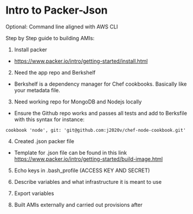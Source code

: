 # Intro to Packer-Json

Optional: Command line aligned with AWS CLI

Step by Step guide to building AMIs:

1. Install packer

  - https://www.packer.io/intro/getting-started/install.html


2. Need the app repo and Berkshelf

  - Berkshelf is a dependency manager for Chef cookbooks. Basically like your metadata file.


3. Need working repo for MongoDB and Nodejs locally
  - Ensure the Github repo works and passes all tests and add to Berksfile with this syntax for instance:

  ```
  cookbook 'node', git: 'git@github.com:j2020v/chef-node-cookbook.git'
```
4. Created .json packer file  

 - Template for .json file can be found in this link https://www.packer.io/intro/getting-started/build-image.html


5. Echo keys in .bash_profile (ACCESS KEY AND SECRET)


6. Describe variables and what infrastructure it is meant to use


7. Export variables  


8. Built AMIs externally and carried out provisions after

